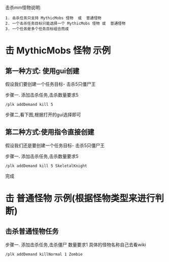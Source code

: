 击杀mm怪物说明:
```
1. 击杀任务只支持 MythicMobs 怪物  或  普通怪物
2. 一个击杀任务目标只能选择一个 MythicMobs 怪物 或  普通怪物
3. 一个任务是多个任务目标组合而成
```

# 击 MythicMobs 怪物 示例
## 第一种方式: 使用gui创建
假设我们要创建一个任务目标- 击杀5只僵尸王

步骤一. 添加击杀任务,击杀数量要求5
```
/plk addDemand kill 5
```
步骤二,看下图,根据打开的gui选择即可

## 第二种方式:使用指令直接创建
假设我们还是要创建一个任务目标- 击杀5只僵尸王

步骤一. 添加击杀任务,击杀数量要求5
```
/plk addDemand kill 5 SkeletalKnight
```
完成

# 击 普通怪物 示例(根据怪物类型来进行判断)
## 击杀普通怪物任务

步骤一. 添加击杀任务,击杀僵尸 数量要求1 具体的怪物名称自己去看wiki
```
/plk addDemand killNormal 1 Zombie
```